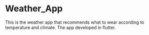# Weather_App
This is the weather app that recommends what to wear according to temperature and climate. The app developed in flutter.
